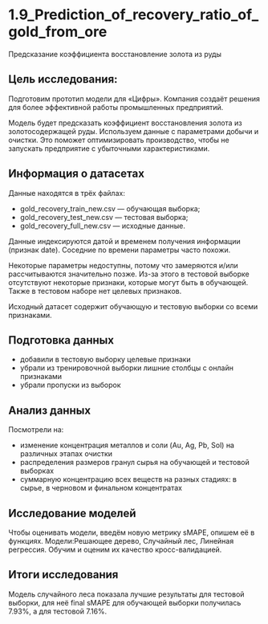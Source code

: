 # 1.9_Prediction_of_recovery_ratio_of_gold_from_ore
Предсказание коэффициента восстановление золота из руды

## Цель исследования:
Подготовим прототип модели для «Цифры». Компания создаёт решения для более эффективной работы промышленных предприятий.

Модель будет предсказать коэффициент восстановления золота из золотосодержащей руды. Используем данные с параметрами добычи и очистки. Это поможет оптимизировать производство, чтобы не запускать предприятие с убыточными характеристиками.
## Информация о датасетах
Данные находятся в трёх файлах:
   - gold_recovery_train_new.csv — обучающая выборка;
   - gold_recovery_test_new.csv — тестовая выборка;
   - gold_recovery_full_new.csv — исходные данные.

Данные индексируются датой и временем получения информации (признак date). Соседние по времени параметры часто похожи.

Некоторые параметры недоступны, потому что замеряются и/или рассчитываются значительно позже. Из-за этого в тестовой выборке отсутствуют некоторые признаки, которые могут быть в обучающей. Также в тестовом наборе нет целевых признаков.

Исходный датасет содержит обучающую и тестовую выборки со всеми признаками.

## Подготовка данных
   - добавили в тестовую выборку целевые признаки
   - убрали из тренировочной выборки лишние столбцы с онлайн признаками
   - убрали пропуски из выборок

## Анализ данных
Посмотрели на:
  - изменение концентрация металлов и соли (Au, Ag, Pb, Sol) на различных этапах очистки
   - распределения размеров гранул сырья на обучающей и тестовой выборках
   - суммарную концентрацию всех веществ на разных стадиях: в сырье, в черновом и финальном концентратах

## Исследование моделей
Чтобы оценивать модели, введём новую метрику sMAPE, опишем её в функциях.
Модели:Решающее дерево, Случайный лес, Линейная регрессия.
Обучим и оценим их качество кросс-валидацией.

## Итоги исследования
Модель случайного леса показала лучшие результаты для тестовой выборки, для неё final sMAPE для обучающей выборки получилась 7.93%, а для тестовой 7.16%.
